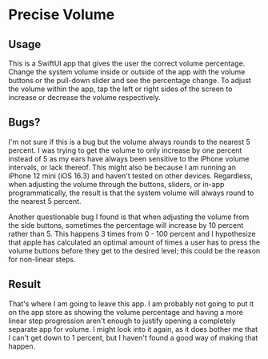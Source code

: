 # Precise Volume

## Usage
This is a SwiftUI app that gives the user the correct volume percentage. Change the system volume inside or outside of the app with the volume buttons or the pull-down slider and see the percentage change. To adjust the volume within the app, tap the left or right sides of the screen to increase or decrease the volume respectively. 

## Bugs?
I'm not sure if this is a bug but the volume always rounds to the nearest 5 percent. I was trying to get the volume to only increase by one percent instead of 5 as my ears have always been sensitive to the iPhone volume intervals, or lack thereof. This might also be because I am running an iPhone 12 mini (iOS 16.3) and haven't tested on other devices. Regardless, when adjusting the volume through the buttons, sliders, or in-app programmatically, the result is that the system volume will always round to the nearest 5 percent. 

Another questionable bug I found is that when adjusting the volume from the side buttons, sometimes the percentage will increase by 10 percent rather than 5. This happens 3 times from 0 - 100 percent and I hypothesize that apple has calculated an optimal amount of times a user has to press the volume buttons before they get to the desired level; this could be the reason for non-linear steps.

## Result 
That's where I am going to leave this app. I am probably not going to put it on the app store as showing the volume percentage and having a more linear step progression aren't enough to justify opening a completely separate app for volume. I might look into it again, as it does bother me that I can't get down to 1 percent, but I haven't found a good way of making that happen.
